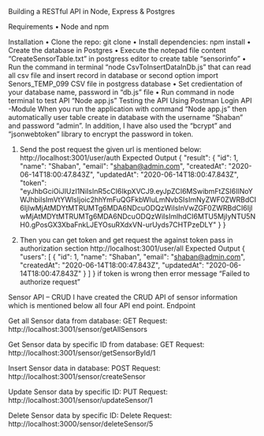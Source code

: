 Building a RESTful API in Node, Express & Postgres


Requirements
•	Node and npm

Installation
•	Clone the repo: git clone 
•	Install dependencies: npm install
•	Create the database in Postgres
•	Execute the notepad file content “CreateSensorTable.txt” in postgress editor to create table “sensorinfo”
•	Run the command in terminal “node CsvToInsertDataInDb.js” that can read all csv file and insert record in database or second option import Senors_TEMP_099 CSV file in postgress database 
•	Set credientation of your database name, password in “db.js” file
•	Run command in node terminal to test API “Node app.js”
Testing the API Using Postman 
Login API -Module 
When you run the application with command “Node app.js” then automatically user table create in database with the username “Shaban” and password “admin”. In addition, I have also used the “bcrypt” and “jsonwebtoken” library to encrypt the password in token.

1.	Send the post request the given url is mentioned below:
http://localhost:3001/user/auth
Expected Output
{
    "result": {
        "id": 1,
        "name": "Shaban",
        "email": "shaban@admin.com",
        "createdAt": "2020-06-14T18:00:47.843Z",
        "updatedAt": "2020-06-14T18:00:47.843Z",
        "token": "eyJhbGciOiJIUzI1NiIsInR5cCI6IkpXVCJ9.eyJpZCI6MSwibmFtZSI6IlNoYWJhbiIsImVtYWlsIjoic2hhYmFuQGFkbWluLmNvbSIsImNyZWF0ZWRBdCI6IjIwMjAtMDYtMTRUMTg6MDA6NDcuODQzWiIsInVwZGF0ZWRBdCI6IjIwMjAtMDYtMTRUMTg6MDA6NDcuODQzWiIsImlhdCI6MTU5MjIyNTU5NH0.gPosGX3XbaFnkLJEYOsuRXdxVN-urUyds7CHTPzeDLY"
    }
}

2.	Then you can get token and get request the against token pass in authorization section
http://localhost:3001/user/all
Expected Output
{
    "users": [
        {
            "id": 1,
            "name": "Shaban",
            "email": "shaban@admin.com",
            "createdAt": "2020-06-14T18:00:47.843Z",
            "updatedAt": "2020-06-14T18:00:47.843Z"
        }
    ]
}
if token is wrong then error message “Failed to authorize request”

Sensor API – CRUD 
I have created the CRUD API of sensor information which is mentioned below all four API end point.
Endpoint

Get all Sensor data from database:
GET Request: http://localhost:3001/sensor/getAllSensors

Get Sensor data by specific ID from database:
GET Request: http://localhost:3001/sensor/getSensorById/1

Insert Sensor data in database:
POST Request: http://localhost:3001/sensor/createSensor

Update Sensor data by specific ID:
PUT Request: http://localhost:3001/sensor/updateSensor/1

Delete Sensor data by specific ID:
Delete Request: http://localhost:3000/sensor/deleteSensor/5




